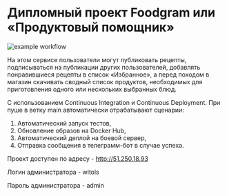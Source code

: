 # Дипломный проект Foodgram или «Продуктовый помощник»
![example workflow](https://github.com/Wit-ol/foodgram-project-react/actions/workflows/main.yml/badge.svg) 

На этом сервисе пользователи могут публиковать рецепты, подписываться на публикации других пользователей, добавлять понравившиеся рецепты в список «Избранное», а перед походом в магазин скачивать сводный список продуктов, необходимых для приготовления одного или нескольких выбранных блюд.

С использованием Continuous Integration и Continuous Deployment.
При пуше в ветку main автоматически отрабатывают сценарии:
1. Автоматический запуск тестов,
2. Обновление образов на Docker Hub,
3. Автоматический деплой на боевой сервер,
4. Отправка сообщения в телеграмм-бот в случае успеха.

Проект доступен по адресу - http://51.250.18.93

Логин администратора - witols

Пароль администратора - admin
